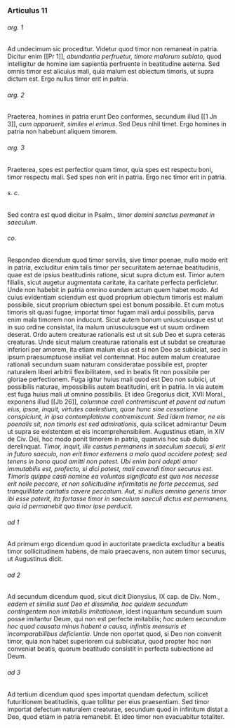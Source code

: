 ### Articulus 11

###### arg. 1
Ad undecimum sic proceditur. Videtur quod timor non remaneat in patria. Dicitur enim [[Pr 1]], *abundantia perfruetur, timore malorum sublato*, quod intelligitur de homine iam sapientia perfruente in beatitudine aeterna. Sed omnis timor est alicuius mali, quia malum est obiectum timoris, ut supra dictum est. Ergo nullus timor erit in patria.

###### arg. 2
Praeterea, homines in patria erunt Deo conformes, secundum illud [[1 Jn 3]], *cum apparuerit, similes ei erimus*. Sed Deus nihil timet. Ergo homines in patria non habebunt aliquem timorem.

###### arg. 3
Praeterea, spes est perfectior quam timor, quia spes est respectu boni, timor respectu mali. Sed spes non erit in patria. Ergo nec timor erit in patria.

###### s. c.
Sed contra est quod dicitur in Psalm., *timor domini sanctus permanet in saeculum*.

###### co.
Respondeo dicendum quod timor servilis, sive timor poenae, nullo modo erit in patria, excluditur enim talis timor per securitatem aeternae beatitudinis, quae est de ipsius beatitudinis ratione, sicut supra dictum est. Timor autem filialis, sicut augetur augmentata caritate, ita caritate perfecta perficietur. Unde non habebit in patria omnino eundem actum quem habet modo. Ad cuius evidentiam sciendum est quod proprium obiectum timoris est malum possibile, sicut proprium obiectum spei est bonum possibile. Et cum motus timoris sit quasi fugae, importat timor fugam mali ardui possibilis, parva enim mala timorem non inducunt. Sicut autem bonum uniuscuiusque est ut in suo ordine consistat, ita malum uniuscuiusque est ut suum ordinem deserat. Ordo autem creaturae rationalis est ut sit sub Deo et supra ceteras creaturas. Unde sicut malum creaturae rationalis est ut subdat se creaturae inferiori per amorem, ita etiam malum eius est si non Deo se subiiciat, sed in ipsum praesumptuose insiliat vel contemnat. Hoc autem malum creaturae rationali secundum suam naturam consideratae possibile est, propter naturalem liberi arbitrii flexibilitatem, sed in beatis fit non possibile per gloriae perfectionem. Fuga igitur huius mali quod est Deo non subiici, ut possibilis naturae, impossibilis autem beatitudini, erit in patria. In via autem est fuga huius mali ut omnino possibilis. Et ideo Gregorius dicit, XVII Moral., exponens illud [[Jb 26]], *columnae caeli contremiscunt et pavent ad nutum eius, ipsae, inquit, virtutes caelestium, quae hunc sine cessatione conspiciunt, in ipsa contemplatione contremiscunt. Sed idem tremor, ne eis poenalis sit, non timoris est sed admirationis*, quia scilicet admirantur Deum ut supra se existentem et eis incomprehensibilem. Augustinus etiam, in XIV de Civ. Dei, hoc modo ponit timorem in patria, quamvis hoc sub dubio derelinquat. *Timor, inquit, ille castus permanens in saeculum saeculi, si erit in futuro saeculo, non erit timor exterrens a malo quod accidere potest; sed tenens in bono quod amitti non potest. Ubi enim boni adepti amor immutabilis est, profecto, si dici potest, mali cavendi timor securus est. Timoris quippe casti nomine ea voluntas significata est qua nos necesse erit nolle peccare, et non sollicitudine infirmitatis ne forte peccemus, sed tranquillitate caritatis cavere peccatum. Aut, si nullius omnino generis timor ibi esse poterit, ita fortasse timor in saeculum saeculi dictus est permanens, quia id permanebit quo timor ipse perducit*.

###### ad 1
Ad primum ergo dicendum quod in auctoritate praedicta excluditur a beatis timor sollicitudinem habens, de malo praecavens, non autem timor securus, ut Augustinus dicit.

###### ad 2
Ad secundum dicendum quod, sicut dicit Dionysius, IX cap. de Div. Nom., *eadem et similia sunt Deo et dissimilia, hoc quidem secundum contingentem non imitabilis imitationem*, idest inquantum secundum suum posse imitantur Deum, qui non est perfecte imitabilis; *hoc autem secundum hoc quod causata minus habent a causa, infinitis mensuris et incomparabilibus deficientia*. Unde non oportet quod, si Deo non convenit timor, quia non habet superiorem cui subiiciatur, quod propter hoc non conveniat beatis, quorum beatitudo consistit in perfecta subiectione ad Deum.

###### ad 3
Ad tertium dicendum quod spes importat quendam defectum, scilicet futuritionem beatitudinis, quae tollitur per eius praesentiam. Sed timor importat defectum naturalem creaturae, secundum quod in infinitum distat a Deo, quod etiam in patria remanebit. Et ideo timor non evacuabitur totaliter.


